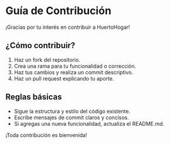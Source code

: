 # Guía de Contribución

¡Gracias por tu interés en contribuir a HuertoHogar!

## ¿Cómo contribuir?

1. Haz un fork del repositorio.
2. Crea una rama para tu funcionalidad o corrección.
3. Haz tus cambios y realiza un commit descriptivo.
4. Haz un pull request explicando tu aporte.

## Reglas básicas

- Sigue la estructura y estilo del código existente.
- Escribe mensajes de commit claros y concisos.
- Si agregas una nueva funcionalidad, actualiza el README.md.

¡Toda contribución es bienvenida!
